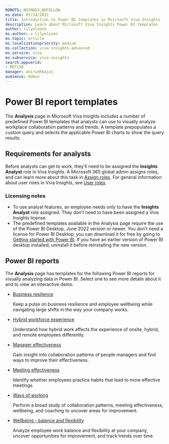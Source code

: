 ```yaml
---
ROBOTS: NOINDEX,NOFOLLOW
ms.date: 07/14/2022
title: Introduction to Power BI templates in Microsoft Viva Insights
description: Learn about Microsoft Viva Insights Power BI templates
author: lilyolason
ms.author: v-lilyolason
ms.topic: article
ms.localizationpriority: medium 
ms.collection: viva-insights-advanced 
ms.service: viva 
ms.subservice: viva-insights 
search.appverid: 
- MET150 
manager: anirudhbajaj
audience: Admin
---
```


# Power BI report templates

The **Analysis** page in Microsoft Viva Insights includes a number of predefined Power BI templates that analysts can use to visually analyze workplace collaboration patterns and trends. A template prepopulates a custom query and selects the applicable Power BI charts to show the query results.

## Requirements for analysts

Before analysts can get to work, they'll need to be assigned the **Insights Analyst** role in Viva Insights. A Microsoft 365 global admin assigns roles, and can learn more about this task in [Assign roles](/Viva/insights/advanced/setup-maint/assign-user-roles). For general information about user roles in Viva Insights, see [User roles](/Viva/insights/advanced/setup-maint/user-roles).

### Licensing notes

* To use analyst features, an employee needs only to have the **Insights Analyst** role assigned. They don’t need to have been assigned a Viva Insights license.
* The predefined templates available in the Analysis page require the use of the Power BI Desktop, June 2022 version or newer. You don’t need a license for Power BI Desktop; you can download it for free by going to [Getting started with Power BI](https://powerbi.microsoft.com/en-us/getting-started-with-power-bi/). If you have an earlier version of Power BI desktop installed, uninstall it before reinstalling the new version.

## Power BI reports

The **Analysis** page has templates for the following Power BI reports for visually analyzing data in Power BI. Select one to see more details about it and to view an interactive demo.

- [Business resilience](business-resilience.md)

    Keep a pulse on business resilience and employee wellbeing while navigating large shifts in the way your company works.
- [Hybrid workforce experience](hybrid-workforce-experience.md)
    
    Understand how hybrid work affects the experience of onsite, hybrid, and remote employees differently.
- [Manager effectiveness](manager-effectiveness.md)

    Gain insight into collaboration patterns of people managers and find ways to improve their effectiveness.

- [Meeting effectiveness](meeting-effectiveness.md)

    Identify whether employees practice habits that lead to more effective meetings.
    
- [Ways of working](ways-of-working.md)

    Perform a broad study of collaboration patterns, meeting effectiveness, wellbeing, and coaching to uncover areas for improvement. 
- [Wellbeing - balance and flexibility](wellbeing.md)

    Analyze employee work balance and flexibility at your company, uncover opportunities for improvement, and track trends over time.


